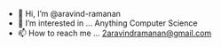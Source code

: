 - 👋 Hi, I’m @aravind-ramanan
- 👀 I’m interested in ... Anything Computer Science
- 📫 How to reach me ... 2aravindramanan@gmail.com

<!---
aravind-ramanan/aravind-ramanan is a ✨ special ✨ repository because its `README.md` (this file) appears on your GitHub profile.
You can click the Preview link to take a look at your changes.
--->
